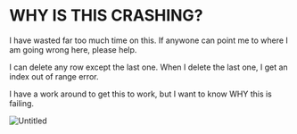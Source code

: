 # WHY IS THIS CRASHING?

I have wasted far too much time on this.  If anywone can point me to where I am going wrong here, please help.

I can delete any row except the last one.  When I delete the last one, I get an index out of range error.

I have a work around to get this to work, but I want to know WHY this is failing.

![Untitled](README.assets/Untitled.gif)

